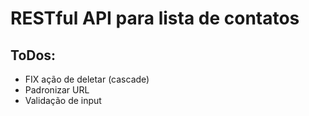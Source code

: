 # RESTful API para lista de contatos

## ToDos:

- FIX ação de deletar (cascade)
- Padronizar URL
- Validação de input

